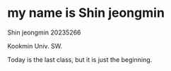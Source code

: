 # my name is Shin jeongmin
Shin jeongmin 20235266


Kookmin Univ. SW.


Today is the last class, but it is just the beginning.
